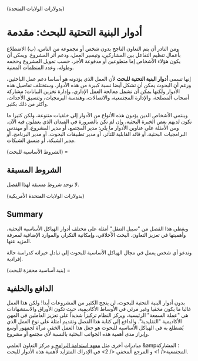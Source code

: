 (بدولارات الولايات المتحدة)
# أدوار البنية التحتية للبحث: مقدمة

ومن النادر أن يتم التعاون الناجح بدون شخص أو مجموعة من الناس، (ب) الاضطلاع بأعمال تنظيم التفاعل بين المشاركين، وتيسير العمل، ودعم أثر المشروع. ويمكن أن يكون هؤلاء الأشخاص إما متطوعين أو مدفوعة الأجر، حسب تمويل المشروع وحجمه وطوله، وعدد المنظمات المعنية.

إنها تسمى **أدوار البنية التحتية للبحث** لأن العمل الذي يؤدونه هو أساسا دعم عمل الباحثين، ورغم أن البحوث يمكن أن تشكل أيضا نسبة كبيرة من هذه الأدوار. وستختلف تفاصيل هذه الأدوار ولكنها يمكن أن تشمل معالجة العمل الإداري، وإدارة تخزين البيانات؛ مشاركة أصحاب المصلحة، والإدارة المجتمعية، والاتصالات، وهندسة البرمجيات، وتنسيق الأحداث، وأكثر من ذلك بكثير.

وينتمي الأشخاص الذين يؤدون هذه الأنواع من الأدوار إلى خلفيات متنوعة، ولكن كثيرا ما تكون لديهم بعض الخبرة البحثية، وإن لم تكن بالضرورة في الميدان الذي يعملون فيه الآن. ومن الأمثلة على عناوين الأدوار ما يلي: مدير المجتمع، أو مدير المشروع، أو مهندس البرامجيات البحثية، أو قائد القابلية للتأثر، أو مدير تطبيقات البحوث، أو مدير البرنامج، أو مدير الشبكة، أو منسق الشبكات.

(الشروط الأساسية للبحث) =
## الشروط المسبقة

لا توجد شروط مسبقة لهذا الفصل.


(بدولارات الولايات المتحدة الأمريكية)
## Summary

ويغطي هذا الفصل من "سبيل التنقل" أمثلة على مختلف أدوار الهياكل الأساسية البحثية، وأهميتها في تعزيز التعاون. البحث الأخلاقي، وإمكانية التكرار، والموارد الإضافية لمعرفة المزيد عنها.

وندعو أي شخص يعمل في مجال الهياكل الأساسية للبحوث إلى تبادل خبراته كدراسة حالة إفرادية.


(بنية أساسية محفزة للبحث) =
## الدافع والخلفية

بدون أدوار البنية التحتية للبحوث، لن ينجح الكثير من المشروعات أبدا! ولكن هذا العمل غالبا ما يكون مخفيا وغير مرئي في الأوساط الأكاديمية، حيث تكون الأوراق والاستشهادات هي "عملة السمعة" الرئيسية، ويركز النظام تركيزاً شديداً على تعزيز العاملين في المهن الأكاديمية "التقليدية". والدافع إلى كتابة هذا الفصل وتقديم أمثلة على نوع العمل الذي يُضطلع به في الهياكل الأساسية للبحوث هو جعل هذا العمل الخفي مرآة لجمهور أوسع وإبراز مدى أهمية هذه الجوانب البحثية بالنسبة لأي مجتمع أو مشروع.

مبادرات أخرى مثل [ معهد استدامة البرامج ](https://www.software.ac.uk/) و  مركز التعاون العلمي &amp؛ المشاركة المجتمعية</ 1> و  المرجع المخفي </ 2> في الإدراك المتزايد لأهمية هذه الأدوار للبحث. </p> 
